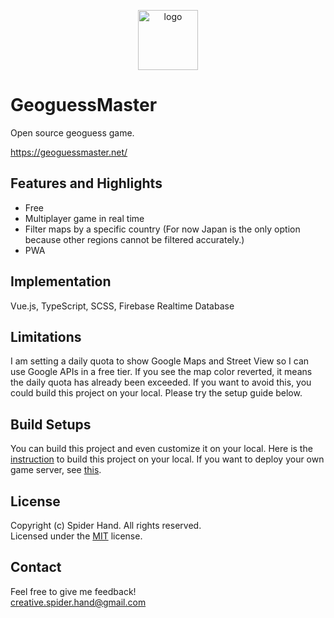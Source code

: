 <p width="100%" align="center">
  <img 
    src="../master/.github/images/logo.png"
    width="96" 
    alt="logo"
  />
</p>

# GeoguessMaster
Open source geoguess game.

https://geoguessmaster.net/

## Features and Highlights
- Free
- Multiplayer game in real time
- Filter maps by a specific country (For now Japan is the only option because other regions cannot be filtered accurately.)
- PWA

## Implementation
Vue.js, TypeScript, SCSS, Firebase Realtime Database

## Limitations
I am setting a daily quota to show Google Maps and Street View so I can use Google APIs in a free tier. If you see the map color reverted, it means the daily quota has already been exceeded. If you want to avoid this, you could build this project on your local. Please try the setup guide below.

## Build Setups
You can build this project and even customize it on your local. Here is the [instruction](../master/docs/SetupLocal.md) to build this project on your local.
If you want to deploy your own game server, see [this](../master/docs/Setup.md).

## License
Copyright (c) Spider Hand. All rights reserved.  
Licensed under the [MIT](../master/LICENSE) license.

## Contact
Feel free to give me feedback!  
creative.spider.hand@gmail.com
